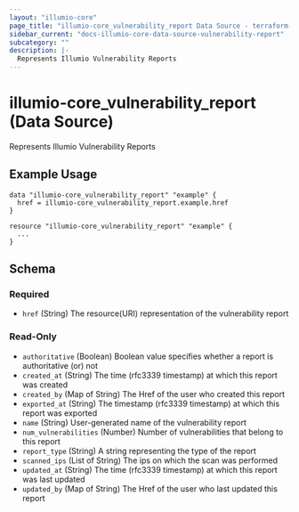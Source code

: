 ```yaml
---
layout: "illumio-core"
page_title: "illumio-core_vulnerability_report Data Source - terraform-provider-illumio-core"
sidebar_current: "docs-illumio-core-data-source-vulnerability-report"
subcategory: ""
description: |-
  Represents Illumio Vulnerability Reports
---
```


# illumio-core_vulnerability_report (Data Source)

Represents Illumio Vulnerability Reports

Example Usage
------------
```hcl
data "illumio-core_vulnerability_report" "example" {
  href = illumio-core_vulnerability_report.example.href
}

resource "illumio-core_vulnerability_report" "example" {
  ...
}
```

## Schema

### Required

- `href` (String) The resource(URI) representation of the vulnerability report

### Read-Only

- `authoritative` (Boolean) Boolean value specifies whether a report is authoritative (or) not
- `created_at` (String) The time (rfc3339 timestamp) at which this report was created
- `created_by` (Map of String) The Href of the user who created this report
- `exported_at` (String) The timestamp (rfc3339 timestamp) at which this report was exported
- `name` (String) User-generated name of the vulnerability report
- `num_vulnerabilities` (Number) Number of vulnerabilities that belong to this report
- `report_type` (String) A string representing the type of the report
- `scanned_ips` (List of String) The ips on which the scan was performed
- `updated_at` (String) The time (rfc3339 timestamp) at which this report was last updated
- `updated_by` (Map of String) The Href of the user who last updated this report
